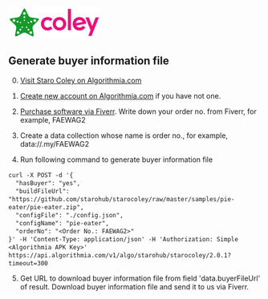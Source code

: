 ![StaroColey](https://github.com/starohub/starocoley/raw/master/resources/images/starocoley-64.png)

## Generate buyer information file

0. [Visit Staro Coley on Algorithmia.com](https://algorithmia.com/algorithms/starohub/starocoley)

1. [Create new account on Algorithmia.com](https://algorithmia.com/signup) if you have not one.

2. [Purchase software via Fiverr](https://www.fiverr.com/share/Yo6LLR). Write down your order no. from Fiverr, for example, FAEWAG2

3. Create a data collection whose name is order no., for example, data://.my/FAEWAG2

4. Run following command to generate buyer information file

```
curl -X POST -d '{
  "hasBuyer": "yes",
  "buildFileUrl": "https://github.com/starohub/starocoley/raw/master/samples/pie-eater/pie-eater.zip",
  "configFile": "./config.json",
  "configName": "pie-eater",
  "orderNo": "<Order No.: FAEWAG2>"
}' -H 'Content-Type: application/json' -H 'Authorization: Simple <Algorithmia APK Key>' https://api.algorithmia.com/v1/algo/starohub/starocoley/2.0.1?timeout=300
```

5. Get URL to download buyer information file from field 'data.buyerFileUrl' of result. Download buyer information file and send it to us via Fiverr.

